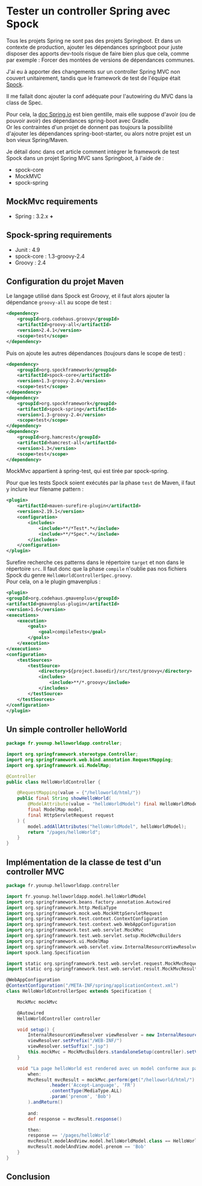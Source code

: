 # Tester un controller Spring avec Spock

Tous les projets Spring ne sont pas des projets Springboot. Et dans un contexte de production, ajouter les dépendances springboot pour juste disposer des apports  dev-tools risque de faire bien plus que cela, comme par exemple : Forcer des montées de versions de dépendances communes.

J'ai eu à apporter des changements sur un controller Spring MVC non couvert unitairement, tandis que le framework de test de l'équipe était [Spock](http://spockframework.org/).

Il me fallait donc ajouter la conf adéquate pour l'autowiring du MVC dans la class de Spec.

Pour cela, la [doc Spring.io](https://spring.io/guides/gs/testing-web/) est bien gentille, mais elle suppose d'avoir (ou de pouvoir avoir) des dépendances spring-boot avec Gradle.  
Or les contraintes d'un projet de donnent pas toujours la possibilité d'ajouter les dépendances spring-boot-starter, ou alors notre projet est un bon vieux Spring/Maven.

Je détail donc dans cet article comment intégrer le framework de test Spock dans un projet Spring MVC sans Springboot, à l'aide de :

* spock-core
* MockMVC
* spock-spring

## MockMvc requirements

* Spring : 3.2.x **+**

## Spock-spring requirements

* Junit  : 4.9
* spock-core : 1.3-groovy-2.4
* Groovy : 2.4

## Configuration du projet Maven

Le langage utilisé dans Spock est Groovy, et il faut alors ajouter la dépendance `groovy-all`  au scope de test :
```xml
<dependency>
    <groupId>org.codehaus.groovy</groupId>
    <artifactId>groovy-all</artifactId>
    <version>2.4.1</version>
    <scope>test</scope>
</dependency>
```
Puis on ajoute les autres dépendances (toujours dans le scope de test) :

```xml
<dependency>
    <groupId>org.spockframework</groupId>
    <artifactId>spock-core</artifactId>
    <version>1.3-groovy-2.4</version>
    <scope>test</scope>
</dependency>
<dependency>
    <groupId>org.spockframework</groupId>
    <artifactId>spock-spring</artifactId>
    <version>1.3-groovy-2.4</version>
    <scope>test</scope>
</dependency>
<dependency>
    <groupId>org.hamcrest</groupId>
    <artifactId>hamcrest-all</artifactId>
    <version>1.3</version>
    <scope>test</scope>
</dependency>
```

MockMvc appartient à spring-test, qui est tirée par spock-spring.

Pour que les tests Spock soient exécutés par la phase `test` de Maven, il faut y inclure leur filename pattern :

```xml
<plugin>
    <artifactId>maven-surefire-plugin</artifactId>
    <version>2.19.1</version>
    <configuration>
        <includes>
            <include>**/*Test*.*</include>
            <include>**/*Spec*.*</include>
        </includes>
    </configuration>
</plugin>
```

Surefire recherche ces patterns dans le répertoire `target` et non dans le répertoire `src`.
Il faut donc que la phase `compile` n'oublie pas nos fichiers Spock du genre `HelloWorldControllerSpec.groovy`.  
Pour cela, on a le plugin gmavenplus :
```xml
<plugin>
<groupId>org.codehaus.gmavenplus</groupId>
<artifactId>gmavenplus-plugin</artifactId>
<version>1.6</version>
<executions>
    <execution>
        <goals>
            <goal>compileTests</goal>
        </goals>
    </execution>
</executions>
<configuration>
    <testSources>
        <testSource>
            <directory>${project.basedir}/src/test/groovy</directory>
            <includes>
                <include>**/*.groovy</include>
            </includes>
        </testSource>
    </testSources>
</configuration>
</plugin>
```

## Un simple controller helloWorld

```java
package fr.younup.helloworldapp.controller;

import org.springframework.stereotype.Controller;
import org.springframework.web.bind.annotation.RequestMapping;
import org.springframework.ui.ModelMap;

@Controller
public class HelloWorldController {

    @RequestMapping(value = {"/helloworld/html/"})
    public final String showHelloWorld(
        @ModelAttribute(value = "helloWorldModel") final HelloWorldModel helloWorldModel,
        final ModelMap model,
        final HttpServletRequest request
    ) {
        model.addAllAttributes("helloWorldModel", helloWorldModel);
        return "/pages/helloWorld";
    }
}
```

## Implémentation de la classe de test d'un controller MVC
```groovy
package fr.younup.helloworldapp.controller

import fr.younup.helloworldapp.model.helloWorldModel
import org.springframework.beans.factory.annotation.Autowired
import org.springframework.http.MediaType
import org.springframework.mock.web.MockHttpServletRequest
import org.springframework.test.context.ContextConfiguration
import org.springframework.test.context.web.WebAppConfiguration
import org.springframework.test.web.servlet.MockMvc
import org.springframework.test.web.servlet.setup.MockMvcBuilders
import org.springframework.ui.ModelMap
import org.springframework.web.servlet.view.InternalResourceViewResolver
import spock.lang.Specification

import static org.springframework.test.web.servlet.request.MockMvcRequestBuilders.get
import static org.springframework.test.web.servlet.result.MockMvcResultMatchers.status

@WebAppConfiguration
@ContextConfiguration("/META-INF/spring/applicationContext.xml")
class HelloWorldControllerSpec extends Specification {

    MockMvc mockMvc

    @Autowired
    HelloWorldController controller

    void setup() {
        InternalResourceViewResolver viewResolver = new InternalResourceViewResolver()
        viewResolver.setPrefix("/WEB-INF/")
        viewResolver.setSuffix(".jsp")
        this.mockMvc = MockMvcBuilders.standaloneSetup(controller).setViewResolvers(viewResolver).build()
    }

    void "La page helloWorld est rendered avec un model conforme aux paramètres de la requete"() {
        when:
        MvcResult mvcResult = mockMvc.perform(get("/helloworld/html/")
                .header('Accept-Language', 'FR')
                .contentType(MediaType.ALL)
                .param('prenom', 'Bob')
        ).andReturn()
        
        and:
        def response = mvcResult.response()

        then:
        response == '/pages/helloWorld'
        mvcResult.modelAndView.model.helloWorldModel.class == HelloWorldModel
        mvcResult.modelAndView.model.prenom == 'Bob'
    }
}
```

## Conclusion

